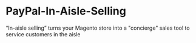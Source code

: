 PayPal-In-Aisle-Selling
=======================

“In-aisle selling” turns your Magento store into a "concierge" sales tool to service customers in the aisle